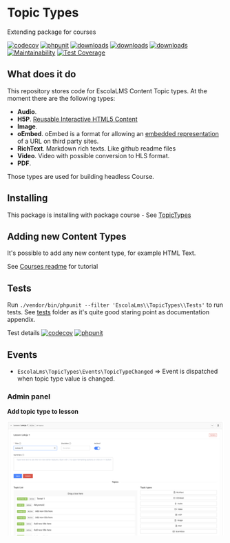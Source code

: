 # Topic Types
Extending package for courses

[![codecov](https://codecov.io/gh/EscolaLMS/topic-types/branch/main/graph/badge.svg?token=NRAN4R8AGZ)](https://codecov.io/gh/EscolaLMS/topic-types)
[![phpunit](https://github.com/EscolaLMS/topic-types/actions/workflows/test.yml/badge.svg)](https://github.com/EscolaLMS/topic-types/actions/workflows/test.yml)
[![downloads](https://img.shields.io/packagist/dt/escolalms/topic-types)](https://packagist.org/packages/escolalms/topic-types)
[![downloads](https://img.shields.io/packagist/v/escolalms/topic-types)](https://packagist.org/packages/escolalms/topic-types)
[![downloads](https://img.shields.io/packagist/l/escolalms/topic-types)](https://packagist.org/packages/escolalms/topic-types)
[![Maintainability](https://api.codeclimate.com/v1/badges/81e4d5f0e97c892bdda8/maintainability)](https://codeclimate.com/github/EscolaLMS/topic-types/maintainability)
[![Test Coverage](https://api.codeclimate.com/v1/badges/81e4d5f0e97c892bdda8/test_coverage)](https://codeclimate.com/github/EscolaLMS/topic-types/test_coverage)

## What does it do
This repository stores code for EscolaLMS Content Topic types. At the moment there are the following types:

- **Audio**.
- **H5P**. [Reusable Interactive HTML5 Content](https://h5p.org/)
- **Image**.
- **oEmbed**. oEmbed is a format for allowing an [embedded representation](https://oembed.com/) of a URL on third party sites.
- **RichText**. Markdown rich texts. Like github readme files
- **Video**. Video with possible conversion to HLS format.
- **PDF**.

Those types are used for building headless Course.

## Installing
This package is installing with package course - See [TopicTypes](https://github.com/EscolaLMS/topic-types)

## Adding new Content Types

It's possible to add any new content type, for example HTML Text.

See [Courses readme](https://github.com/EscolaLMS/Courses#adding-new-topiccontent-type) for tutorial


## Tests

Run `./vendor/bin/phpunit --filter 'EscolaLms\\TopicTypes\\Tests'` to run tests. See [tests](tests) folder as it's quite good staring point as documentation appendix.


Test details [![codecov](https://codecov.io/gh/EscolaLMS/topic-types/branch/main/graph/badge.svg?token=NRAN4R8AGZ)](https://codecov.io/gh/EscolaLMS/topic-types) [![phpunit](https://github.com/EscolaLMS/topic-types/actions/workflows/test.yml/badge.svg)](https://github.com/EscolaLMS/topic-types/actions/workflows/test.yml)


## Events

- `EscolaLms\TopicTypes\Events\TopicTypeChanged` => Event is dispatched when topic type value is changed.

### Admin panel

**Add topic type to lesson**

![TopicType](docs/topic_types.png "TopicType")
